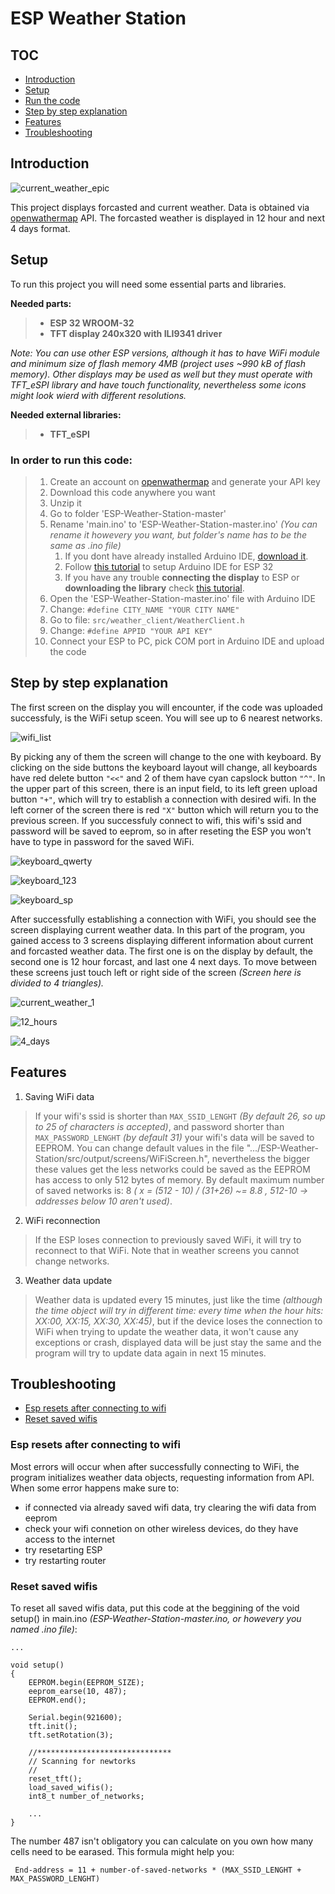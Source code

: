 # ESP Weather Station

## TOC
* [Introduction](#introduction)
* [Setup](#setup)
* [Run the code](#in-order-to-run-this-code)
* [Step by step explanation](#step-by-step-explanation)
* [Features](#features)
* [Troubleshooting](#troubleshooting)

## Introduction

![current_weather_epic](https://user-images.githubusercontent.com/105538405/212467629-f2da405b-54b6-440a-89d4-0aa28646bf5c.jpg)


This project displays forcasted and current weather. Data is obtained via [openwathermap](https://openweathermap.org/) API. The forcasted weather is displayed in 12 hour and next 4 days format.

## Setup
To run this project you will need some essential parts and libraries.

  **Needed parts:**

> * **ESP 32 WROOM-32**
> * **TFT display 240x320 with ILI9341 driver**

*Note: You can use other ESP versions, although it has to have WiFi module and minimum size of flash memory 4MB (project uses ~990 kB of flash memory). Other displays may be used as well but they must operate with TFT_eSPI library and have touch functionality, nevertheless some icons might look wierd with different resolutions.*

**Needed external libraries:**
> * **TFT_eSPI**

### In order to run this code:
> 1. Create an account on [openwathermap](https://openweathermap.org/) and generate your API key
> 1. Download this code anywhere you want
> 1. Unzip it
> 1. Go to folder 'ESP-Weather-Station-master'
> 1. Rename 'main.ino' to 'ESP-Weather-Station-master.ino' *(You can rename it howevery you want, but folder's name has to be the same as .ino file)*
>    1. If you dont have already installed Arduino IDE,
[download it](https://www.arduino.cc/en/software).
>    1. Follow [this tutorial](https://youtu.be/CD8VJl27n94) to setup Arduino IDE for ESP 32
>    1. If you have any trouble **connecting the display** to ESP or **downloading the library** check [this tutorial](https://youtu.be/rq5yPJbX_uk).
> 1. Open the 'ESP-Weather-Station-master.ino' file with Arduino IDE
> 1. Change:  `#define CITY_NAME "YOUR CITY NAME"`
> 1. Go to file: `src/weather_client/WeatherClient.h`
> 1. Change: `#define APPID "YOUR API KEY"`
> 1. Connect your ESP  to PC, pick COM port in Arduino IDE and upload the code

## Step by step explanation
The first screen on the display you will encounter, if the code was uploaded successfuly, is the WiFi setup sceen. You will see up to 6 nearest networks.


![wifi_list](https://user-images.githubusercontent.com/105538405/212466454-dd5ad657-6b39-4cf0-aaae-0a8937f14cf4.jpg)


By picking any of them the screen will change to the one with keyboard.
By clicking on the side buttons the keyboard layout will change, all keyboards have red delete button `"<<"` and 2 of them have cyan capslock button `"^"`. In the upper part of this screen, there is an input field, to its left green upload button `"+"`, which will try to establish a connection with desired wifi. In the left corner of the screen there is red `"X"` button which will return you to the previous screen. If you successfuly connect to wifi, this wifi's ssid and password will be saved to eeprom, so in after reseting the ESP you won't have to type in password for the saved WiFi.

![keyboard_qwerty](https://user-images.githubusercontent.com/105538405/212467582-f848e80f-9ab1-4fac-8fc0-808f602952c7.jpg)


![keyboard_123](https://user-images.githubusercontent.com/105538405/212467603-5dc8e03d-f016-4fa4-8a71-63c17641e651.jpg)


![keyboard_sp](https://user-images.githubusercontent.com/105538405/212467608-4e71c476-52c1-47e2-acfa-aa8bd53c0ddc.jpg)


After successfully establishing a connection with WiFi, you should see the screen displaying current weather data. In this part of the program, you gained access to 3 screens displaying different information about current and forcasted weather data. The first one is on the display by default, the second one is 12 hour forcast, and last one 4 next days. To move between these screens just touch left or right side of the screen *(Screen here is divided to 4 triangles).*

![current_weather_1](https://user-images.githubusercontent.com/105538405/212467656-d0ad6456-5909-45ae-9ec4-e7c52c17eece.jpg)


![12_hours](https://user-images.githubusercontent.com/105538405/212467667-8c485dde-8ef6-4340-b162-08b4aa65419e.jpg)


![4_days](https://user-images.githubusercontent.com/105538405/212467674-78a28e62-fbc7-4b57-984c-397aefbd344b.jpg)


## Features
1. Saving WiFi data
> If your wifi's ssid is shorter than `MAX_SSID_LENGHT` *(By default 26, so up to 25 of characters is accepted)*, and password shorter than `MAX_PASSWORD_LENGHT` *(by default 31)* your wifi's data will be saved to EEPROM. You can change default values in the file ".../ESP-Weather-Station/src/output/screens/WiFiScreen.h", nevertheless the bigger these values get the less networks could be saved as the EEPROM has access to only 512 bytes of memory. By default maximum number of saved networks is: 8 *( x = (512 - 10) / (31+26) ~= 8.8 , 512-10 -> addresses below 10 aren't used)*.

2. WiFi reconnection
> If the ESP loses connection to previously saved WiFi, it will try to reconnect to that WiFi. Note that in weather screens you cannot change networks.

3. Weather data update
> Weather data is updated every 15 minutes, just like the time *(although the time object will try in different time: every time when the hour hits: XX:00, XX:15, XX:30, XX:45)*, but if the device loses the connection to WiFi when trying to update the weather data, it won't cause any exceptions or crash, displayed data will be just stay the same and the program will try to update data again in next 15 minutes.

## Troubleshooting

 * [Esp resets after connecting to wifi](#esp-resets-after-connecting-to-wifi)
 * [Reset saved wifis](#reset-saved-wifis)


### Esp resets after connecting to wifi
Most errors will occur when after successfully connecting to WiFi, the program initializes weather data objects, requesting information from API. When some error happens make sure to:
  * if connected via already saved wifi data, try clearing the wifi data from eeprom
  * check your wifi connetion on other wireless devices, do they have access to the internet
  * try resetarting ESP
  * try restarting router

### Reset saved wifis
To reset all saved wifis data, put this code at the beggining of the void setup() in main.ino *(ESP-Weather-Station-master.ino, or howevery you named .ino file)*:
```
...

void setup()
{
    EEPROM.begin(EEPROM_SIZE);
    eeprom_earse(10, 487); 
    EEPROM.end();
    
    Serial.begin(921600);
    tft.init();
    tft.setRotation(3);

    //******************************
    // Scanning for newtorks
    //
    reset_tft();
    load_saved_wifis();
    int8_t number_of_networks; 
    
    ...
}
```
The number 487 isn't obligatory you can calculate on you own how many cells need to be earased. This formula might help you:


` End-address = 11 + number-of-saved-networks * (MAX_SSID_LENGHT + MAX_PASSWORD_LENGHT)`
